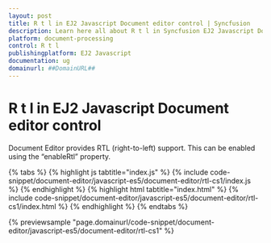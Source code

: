 ```yaml
---
layout: post
title: R t l in EJ2 Javascript Document editor control | Syncfusion
description: Learn here all about R t l in Syncfusion EJ2 Javascript Document editor control of Syncfusion Essential JS 2 and more.
platform: document-processing
control: R t l 
publishingplatform: EJ2 Javascript
documentation: ug
domainurl: ##DomainURL##
---
```


# R t l in EJ2 Javascript Document editor control

Document Editor provides RTL (right-to-left) support. This can be enabled using the “enableRtl” property.

{% tabs %}
{% highlight js tabtitle="index.js" %}
{% include code-snippet/document-editor/javascript-es5/document-editor/rtl-cs1/index.js %}
{% endhighlight %}
{% highlight html tabtitle="index.html" %}
{% include code-snippet/document-editor/javascript-es5/document-editor/rtl-cs1/index.html %}
{% endhighlight %}
{% endtabs %}

{% previewsample "page.domainurl/code-snippet/document-editor/javascript-es5/document-editor/rtl-cs1" %}
